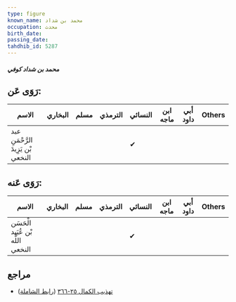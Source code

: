 ```yaml
---
type: figure
known_name: محمد بن شداد
occupation: محدث
birth_date:
passing_date:
tahdhib_id: 5287
---
```

##### محمد بن شداد كوفي

## رَوَى عَن:
| الاسم                              | البخاري | مسلم | الترمذي | النسائي | ابن ماجه | أبي داود | Others |
| ---------------------------------- | ------- | ---- | ------- | ------- | -------- | -------- | ------ |
| عبد الرَّحْمَنِ بْن يَزِيدَ النخعي |         |      |         | ✔       |          |          |        |
## رَوَى عَنه:
| الاسم                             | البخاري | مسلم | الترمذي | النسائي | ابن ماجه | أبي داود | Others |
| --------------------------------- | ------- | ---- | ------- | ------- | -------- | -------- | ------ |
| الْحَسَن بْن عُبَيد اللَّه النخعي |         |      |         | ✔       |          |          |        |
## مراجع
- [تهذيب الكمال ٢٥-٣٦٦](obsidian://open?vault=Tahdhib-al-Kamal&file=Figures/٥٢٨٧-محمد%20بن%20شداد%20كوفي) ([رابط الشاملة](https://shamela.ws/book/3722/13459))